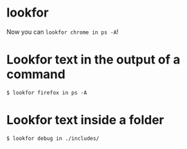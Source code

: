 # lookfor
Now you can `lookfor chrome in ps -A`!

# Lookfor text in the output of a command
```
$ lookfor firefox in ps -A
```

# Lookfor text inside a folder
```
$ lookfor debug in ./includes/
```
